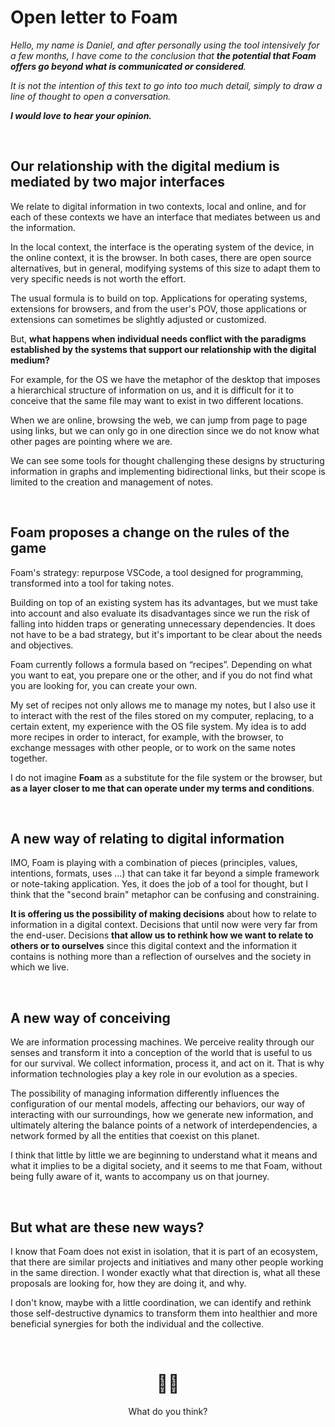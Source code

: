 # Open letter to Foam 

*Hello, my name is Daniel, and after personally using the tool intensively for a few months, I have come to the conclusion that **the potential that Foam offers go beyond what is communicated or considered**.*

*It is not the intention of this text to go into too much detail, simply to draw a line of thought to open a conversation.*

***I would love to hear your opinion.***

<br>

## Our relationship with the digital medium is mediated by two major interfaces

We relate to digital information in two contexts, local and online, and for each of these contexts we have an interface that mediates between us and the information.

In the local context, the interface is the operating system of the device, in the online context, it is the browser. In both cases, there are open source alternatives, but in general, modifying systems of this size to adapt them to very specific needs is not worth the effort.

The usual formula is to build on top. Applications for operating systems, extensions for browsers, and from the user's POV, those applications or extensions can sometimes be slightly adjusted or customized.

But, **what happens when individual needs conflict with the paradigms established by the systems that support our relationship with the digital medium?**

For example, for the OS we have the metaphor of the desktop that imposes a hierarchical structure of information on us, and it is difficult for it to conceive that the same file may want to exist in two different locations.

When we are online, browsing the web, we can jump from page to page using links, but we can only go in one direction since we do not know what other pages are pointing where we are.

We can see some tools for thought challenging these designs by structuring information in graphs and implementing bidirectional links, but their scope is limited to the creation and management of notes. 

<br>

## Foam proposes a change on the rules of the game

Foam's strategy: repurpose VSCode, a tool designed for programming, transformed into a tool for taking notes.

Building on top of an existing system has its advantages, but we must take into account and also evaluate its disadvantages since we run the risk of falling into hidden traps or generating unnecessary dependencies. It does not have to be a bad strategy, but it's important to be clear about the needs and objectives.

Foam currently follows a formula based on “recipes”. Depending on what you want to eat, you prepare one or the other, and if you do not find what you are looking for, you can create your own.

My set of recipes not only allows me to manage my notes, but I also use it to interact with the rest of the files stored on my computer, replacing, to a certain extent, my experience with the OS file system. My idea is to add more recipes in order to interact, for example, with the browser, to exchange messages with other people, or to work on the same notes together.

I do not imagine **Foam** as a substitute for the file system or the browser, but **as a layer closer to me that can operate under my terms and conditions**.

<br>

## A new way of relating to digital information

IMO, Foam is playing with a combination of pieces (principles, values, intentions, formats, uses ...) that can take it far beyond a simple framework or note-taking application. Yes, it does the job of a tool for thought, but I think that the "second brain" metaphor can be confusing and constraining.

**It is offering us the possibility of making decisions** about how to relate to information in a digital context. Decisions that until now were very far from the end-user. Decisions **that allow us to rethink how we want to relate to others or to ourselves** since this digital context and the information it contains is nothing more than a reflection of ourselves and the society in which we live.

<br>

## A new way of conceiving

We are information processing machines. We perceive reality through our senses and transform it into a conception of the world that is useful to us for our survival. We collect information, process it, and act on it. That is why information technologies play a key role in our evolution as a species.

The possibility of managing information differently influences the configuration of our mental models, affecting our behaviors, our way of interacting with our surroundings, how we generate new information, and ultimately altering the balance points of a network of interdependencies, a network formed by all the entities that coexist on this planet.

I think that little by little we are beginning to understand what it means and what it implies to be a digital society, and it seems to me that Foam, without being fully aware of it, wants to accompany us on that journey.

<br>

## But what are these new ways?

I know that Foam does not exist in isolation, that it is part of an ecosystem, that there are similar projects and initiatives and many other people working in the same direction. I wonder exactly what that direction is, what all these proposals are looking for, how they are doing it, and why.

I don't know, maybe with a little coordination, we can identify and rethink those self-destructive dynamics to transform them into healthier and more beneficial synergies for both the individual and the collective.

<br>

<div align="center">
<h1>🤷‍♂️</h1>
What do you think?
</div>
